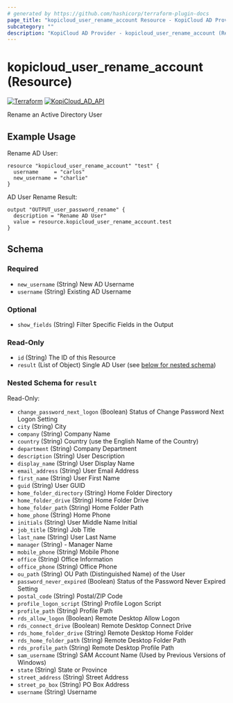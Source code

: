 ```yaml
---
# generated by https://github.com/hashicorp/terraform-plugin-docs
page_title: "kopicloud_user_rename_account Resource - KopiCloud AD Provider"
subcategory: ""
description: "KopiCloud AD Provider - kopicloud_user_rename_account (Resource)"
---
```


# kopicloud_user_rename_account (Resource)
[![Terraform](https://img.shields.io/badge/terraform-v1.3+-blue.svg)](https://www.terraform.io/downloads.html) 
[![KopiCloud_AD_API](https://img.shields.io/badge/kopiCloud_ad-v1.0+-blueviolet.svg)](https://www.kopicloud-ad-api.com)

Rename an Active Directory User

## Example Usage

Rename AD User:
```
resource "kopicloud_user_rename_account" "test" {
  username     = "carlos"
  new_username = "charlie"
}
```

AD User Rename Result:
```
output "OUTPUT_user_password_rename" {
  description = "Rename AD User"
  value = resource.kopicloud_user_rename_account.test
}
```

<!-- schema generated by tfplugindocs -->
## Schema

### Required

- `new_username` (String) New AD Username
- `username` (String) Existing AD Username

### Optional

- `show_fields` (String) Filter Specific Fields in the Output

### Read-Only

- `id` (String) The ID of this Resource
- `result` (List of Object) Single AD User (see [below for nested schema](#nestedatt--result))

<a id="nestedatt--result"></a>
### Nested Schema for `result`

Read-Only:

- `change_password_next_logon` (Boolean) Status of Change Password Next Logon Setting
- `city` (String) City
- `company` (String) Company Name
- `country` (String) Country (use the English Name of the Country)
- `department` (String) Company Department
- `description` (String) User Description
- `display_name` (String) User Display Name
- `email_address` (String) User Email Address
- `first_name` (String) User First Name
- `guid` (String) User GUID
- `home_folder_directory` (String) Home Folder Directory
- `home_folder_drive` (String) Home Folder Drive
- `home_folder_path` (String) Home Folder Path
- `home_phone` (String) Home Phone
- `initials` (String) User Middle Name Initial
- `job_title` (String) Job Title
- `last_name` (String) User Last Name
- `manager` (String) - Manager Name
- `mobile_phone` (String) Mobile Phone
- `office` (String) Office Information
- `office_phone` (String) Office Phone
- `ou_path` (String) OU Path (Distinguished Name) of the User
- `password_never_expired` (Boolean) Status of the Password Never Expired Setting
- `postal_code` (String) Postal/ZIP Code
- `profile_logon_script` (String) Profile Logon Script
- `profile_path` (String) Profile Path
- `rds_allow_logon` (Boolean) Remote Desktop Allow Logon
- `rds_connect_drive` (Boolean) Remote Desktop Connect Drive
- `rds_home_folder_drive` (String) Remote Desktop Home Folder
- `rds_home_folder_path` (String) Remote Desktop Folder Path
- `rds_profile_path` (String) Remote Desktop Profile Path
- `sam_username` (String) SAM Account Name (Used by Previous Versions of Windows)
- `state` (String) State or Province
- `street_address` (String) Street Address
- `street_po_box` (String) PO Box Address
- `username` (String) Username
